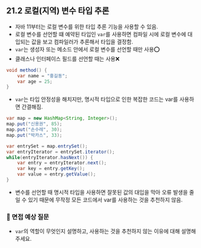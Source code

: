 ## 21.2 로컬(지역) 변수 타입 추론
- 자바 11부터는 로컬 변수를 위한 타입 추론 기능을 사용할 수 있음.
- 로컬 변수를 선언할 떄 예약된 타입인 `var`를 사용하면 컴파일 시에 로컬 변수에 대입되는 값을 보고
컴파일러가 추론해서 타입을 결정함.
- `var`는 생성자 또는 메소드 안에서 로컬 변수를 선언할 때만 사용⭕️
- 클래스나 인터페이스 필드를 선언할 때는 사용❌
```java
void method() {
    var name = "홍길동";
    var age = 25;
}
```
- `var`는 타입 안정성을 해치지만, 명시적 타입으로 인한 복잡한 코드는 var를 사용하면 간결해짐.
```java
var map = new HashMap<String, Integer>();
map.put("신용권", 85);
map.put("손수레", 30);
map.put("박카스", 33);

var entrySet = map.entrySet();
var entryIterator = entrySet.iterator();
while(entryIterator.hasNext()) {
    var entry = entryIterator.next();
    var key = entry.getKey();
    var value = entry.getValue();
}
```
- 변수를 선언할 때 명시적 타입을 사용하면 잘못된 값의 대입을 막아 오류 발생을 줄일 수 있기 때문에
무작정 모든 코드에서 var를 사용하는 것을 추천하지 않음.

### 🙋 면접 예상 질문
- `var`의 역할이 무엇인지 설명하고, 사용하는 것을 추천하지 않는 이유에 대해 설명해주세요.